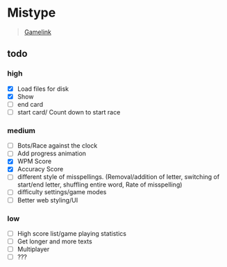 # Mistype

> [Gamelink](https://daedricreign.github.io/GGJ2020/)

## todo

### high

- [X] Load files for disk
- [X] Show 
- [ ] end card
- [ ] start card/ Count down to start race

### medium

- [ ] Bots/Race against the clock
- [ ] Add progress animation
- [X] WPM Score
- [X] Accuracy Score
- [ ] different style of misspellings. (Removal/addition of letter, switching of start/end letter, shuffling entire word, Rate of misspelling)
- [ ] difficulty settings/game modes
- [ ] Better web styling/UI

### low
- [ ] High score list/game playing statistics
- [ ] Get longer and more texts
- [ ] Multiplayer
- [ ] ???
